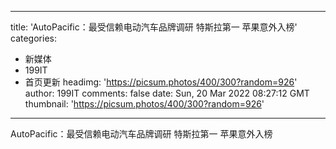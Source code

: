 
---
title: 'AutoPacific：最受信赖电动汽车品牌调研 特斯拉第一 苹果意外入榜'
categories: 
 - 新媒体
 - 199IT
 - 首页更新
headimg: 'https://picsum.photos/400/300?random=926'
author: 199IT
comments: false
date: Sun, 20 Mar 2022 08:27:12 GMT
thumbnail: 'https://picsum.photos/400/300?random=926'
---

<div>   
AutoPacific：最受信赖电动汽车品牌调研 特斯拉第一 苹果意外入榜  
</div>
            